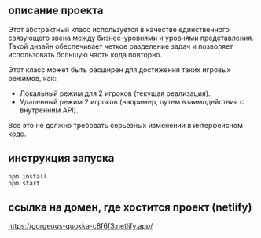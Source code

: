## описание проекта
Этот абстрактный класс используется в качестве единственного связующего звена между бизнес-уровнями и уровнями представления. Такой дизайн обеспечивает четкое разделение задач и позволяет использовать большую часть кода повторно.

Этот класс может быть расширен для достижения таких игровых режимов, как:
- Локальный режим для 2 игроков (текущая реализация).
- Удаленный режим 2 игроков (например, путем взаимодействия с внутренним API).

Все это не должно требовать серьезных изменений в интерфейсном коде.

## инструкция запуска
```
npm install
npm start
```
## cсылка на домен, где хостится проект (netlify)

https://gorgeous-quokka-c8f6f3.netlify.app/

